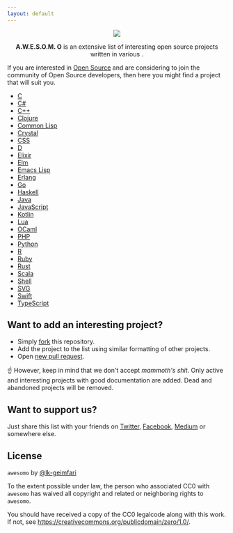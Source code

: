 ```yaml
---
layout: default
---
```


<p align="center"><img src="https://raw.githubusercontent.com/lk-geimfari/awesomeo/master/artwork/a.w.e.s.o.m.e_o.png"></p>

<p align="center">
  <b>A.W.E.S.O.M. O</b> is an extensive list of interesting open source projects written in various .
</p>

If you are interested in [Open Source](https://en.wikipedia.org/wiki/Open-source_software) and are considering to join the community of Open Source developers, then here you might find a project that will suit you.

 * [C](/c)
 * [C#](/chash)
 * [C++](/cplus)
 * [Clojure](/clojure)
 * [Common Lisp](/commonlisp)
 * [Crystal](/crystal)
 * [CSS](/css)
 * [D](/D)
 * [Elixir](/elixir)
 * [Elm](/elm)
 * [Emacs Lisp](/emacslisp)
 * [Erlang](/erlang)
 * [Go](/go)
 * [Haskell](/haskell)
 * [Java](/java)
 * [JavaScript](/javascript)
 * [Kotlin](/kotlin)
 * [Lua](/lua)
 * [OCaml](/ocaml)
 * [PHP](/php)
 * [Python](/python)
 * [R](/r)
 * [Ruby](/ruby)
 * [Rust](/rust)
 * [Scala](/scala)
 * [Shell](/shell)
 * [SVG](/svg)
 * [Swift](/swift)
 * [TypeScript](/typescript)


## Want to add an interesting project?

- Simply [fork](https://github.com/lk-geimfari/awesomo/) this repository.
- Add the project to the list using similar formatting of other projects.
- Open [new pull request](https://github.com/lk-geimfari/awesomo/compare).

:point_up: However, keep in mind that we don't accept *mammoth's shit*. Only active and interesting projects with good documentation are added. Dead and abandoned projects will be removed.

## Want to support us?

Just share this list with your friends on [Twitter](https://twitter.com/), [Facebook](https://www.facebook.com/), [Medium](http://medium.com) or somewhere else.

## License

`awesomo` by [@lk-geimfari](https://github.com/lk-geimfari)

To the extent possible under law, the person who associated CC0 with `awesomo` has waived all copyright and related or neighboring rights to `awesomo`.

You should have received a copy of the CC0 legalcode along with this work. If not, see https://creativecommons.org/publicdomain/zero/1.0/.
